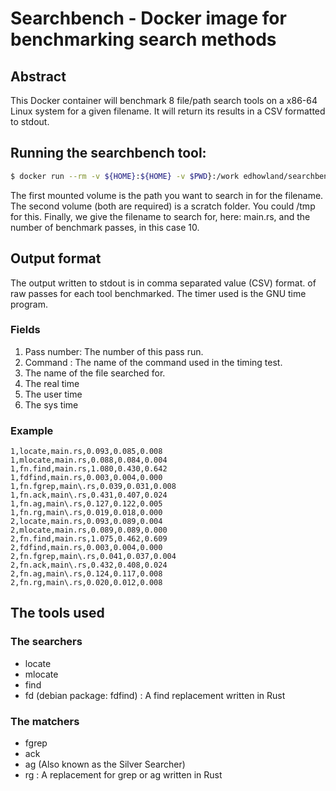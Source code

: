 # Searchbench - Docker image for benchmarking search methods

## Abstract

This Docker container will benchmark 8 file/path search tools on a x86-64 Linux
system for a given filename. It will return its results in a CSV formatted to stdout.

## Running the searchbench tool:

```bash
$ docker run --rm -v ${HOME}:${HOME} -v $PWD}:/work edhowland/searchbench main.rs 10
```

The first mounted volume is the path you want to search in for the filename.
The second volume (both are required) is a scratch folder. You could /tmp for this.
Finally, we give the filename to search for, here: main.rs,  and the number of benchmark
passes, in this case 10.

## Output format

The output written to  stdout is in comma separated value (CSV) format.
of raw passes for each tool benchmarked. The timer used is the GNU time program.

### Fields

1. Pass number: The number of this pass run.
2. Command : The name of the command used in the timing test.
3. The name of the file searched for.
4. The real time
5. The user time
6. The sys time




### Example

```
1,locate,main.rs,0.093,0.085,0.008
1,mlocate,main.rs,0.088,0.084,0.004
1,fn.find,main.rs,1.080,0.430,0.642
1,fdfind,main.rs,0.003,0.004,0.000
1,fn.fgrep,main\.rs,0.039,0.031,0.008
1,fn.ack,main\.rs,0.431,0.407,0.024
1,fn.ag,main\.rs,0.127,0.122,0.005
1,fn.rg,main\.rs,0.019,0.018,0.000
2,locate,main.rs,0.093,0.089,0.004
2,mlocate,main.rs,0.089,0.089,0.000
2,fn.find,main.rs,1.075,0.462,0.609
2,fdfind,main.rs,0.003,0.004,0.000
2,fn.fgrep,main\.rs,0.041,0.037,0.004
2,fn.ack,main\.rs,0.432,0.408,0.024
2,fn.ag,main\.rs,0.124,0.117,0.008
2,fn.rg,main\.rs,0.020,0.012,0.008
```


## The tools used

### The searchers

- locate
- mlocate
- find
- fd (debian package: fdfind) : A find replacement written in Rust

### The matchers

- fgrep
- ack
- ag (Also known as the Silver Searcher)
- rg : A replacement for grep or ag written in Rust




